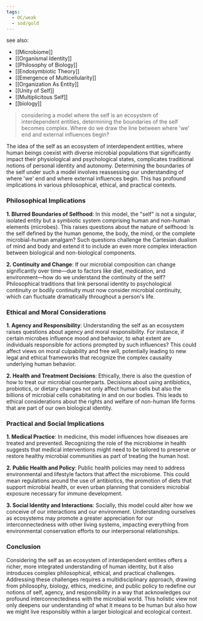 ```yaml
---
tags:
  - OC/weak
  - sod/gold
---
```


see also:
- [[Microbiome]]
- [[Organismal Identity]]
- [[Philosophy of Biology]]
- [[Endosymbiotic Theory]]
- [[Emergence of Multicellularity]]
- [[Organization As Entity]]
- [[Unity of Self]]
- [[Multiplicitous Self]]
- [[biology]]

>considering a model where the self is an ecosystem of interdependent entities, determining the boundaries of the self becomes complex. Where do we draw the line between where 'we' end and external influences begin? 

The idea of the self as an ecosystem of interdependent entities, where human beings coexist with diverse microbial populations that significantly impact their physiological and psychological states, complicates traditional notions of personal identity and autonomy. Determining the boundaries of the self under such a model involves reassessing our understanding of where 'we' end and where external influences begin. This has profound implications in various philosophical, ethical, and practical contexts.

### Philosophical Implications

**1. Blurred Boundaries of Selfhood**: In this model, the "self" is not a singular, isolated entity but a symbiotic system comprising human and non-human elements (microbes). This raises questions about the nature of selfhood: Is the self defined by the human genome, the body, the mind, or the complete microbial-human amalgam? Such questions challenge the Cartesian dualism of mind and body and extend it to include an even more complex interaction between biological and non-biological components.

**2. Continuity and Change**: If our microbial composition can change significantly over time—due to factors like diet, medication, and environment—how do we understand the continuity of the self? Philosophical traditions that link personal identity to psychological continuity or bodily continuity must now consider microbial continuity, which can fluctuate dramatically throughout a person's life.

### Ethical and Moral Considerations

**1. Agency and Responsibility**: Understanding the self as an ecosystem raises questions about agency and moral responsibility. For instance, if certain microbes influence mood and behavior, to what extent are individuals responsible for actions prompted by such influences? This could affect views on moral culpability and free will, potentially leading to new legal and ethical frameworks that recognize the complex causality underlying human behavior.

**2. Health and Treatment Decisions**: Ethically, there is also the question of how to treat our microbial counterparts. Decisions about using antibiotics, probiotics, or dietary changes not only affect human cells but also the billions of microbial cells cohabitating in and on our bodies. This leads to ethical considerations about the rights and welfare of non-human life forms that are part of our own biological identity.

### Practical and Social Implications

**1. Medical Practice**: In medicine, this model influences how diseases are treated and prevented. Recognizing the role of the microbiome in health suggests that medical interventions might need to be tailored to preserve or restore healthy microbial communities as part of treating the human host.

**2. Public Health and Policy**: Public health policies may need to address environmental and lifestyle factors that affect the microbiome. This could mean regulations around the use of antibiotics, the promotion of diets that support microbial health, or even urban planning that considers microbial exposure necessary for immune development.

**3. Social Identity and Interactions**: Socially, this model could alter how we conceive of our interactions and our environment. Understanding ourselves as ecosystems may promote a greater appreciation for our interconnectedness with other living systems, impacting everything from environmental conservation efforts to our interpersonal relationships.

### Conclusion

Considering the self as an ecosystem of interdependent entities offers a richer, more integrated understanding of human identity, but it also introduces complex philosophical, ethical, and practical challenges. Addressing these challenges requires a multidisciplinary approach, drawing from philosophy, biology, ethics, medicine, and public policy to redefine our notions of self, agency, and responsibility in a way that acknowledges our profound interconnectedness with the microbial world. This holistic view not only deepens our understanding of what it means to be human but also how we might live responsibly within a larger biological and ecological context.